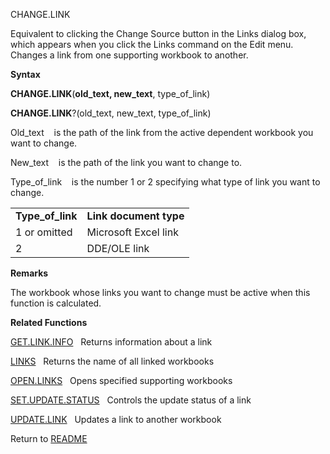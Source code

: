 CHANGE.LINK

Equivalent to clicking the Change Source button in the Links dialog box,
which appears when you click the Links command on the Edit menu. Changes
a link from one supporting workbook to another.

**Syntax**

**CHANGE.LINK**(**old\_text, new\_text**, type\_of\_link)

**CHANGE.LINK**?(old\_text, new\_text, type\_of\_link)

Old\_text&nbsp;&nbsp;&nbsp;&nbsp;is the path of the link from the active
dependent workbook you want to change.

New\_text&nbsp;&nbsp;&nbsp;&nbsp;is the path of the link you want to
change to.

Type\_of\_link&nbsp;&nbsp;&nbsp;&nbsp;is the number 1 or 2 specifying
what type of link you want to change.

|                    |                        |
| ------------------ | ---------------------- |
| **Type\_of\_link** | **Link document type** |
| 1 or omitted       | Microsoft Excel link   |
| 2                  | DDE/OLE link           |

**Remarks**

The workbook whose links you want to change must be active when this
function is calculated.

**Related Functions**

[GET.LINK.INFO](GET.LINK.INFO.md)&nbsp;&nbsp;&nbsp;Returns information about a link

[LINKS](LINKS.md)&nbsp;&nbsp;&nbsp;Returns the name of all linked workbooks

[OPEN.LINKS](OPEN.LINKS.md)&nbsp;&nbsp;&nbsp;Opens specified supporting workbooks

[SET.UPDATE.STATUS](SET.UPDATE.STATUS.md)&nbsp;&nbsp;&nbsp;Controls the update status of a link

[UPDATE.LINK](UPDATE.LINK.md)&nbsp;&nbsp;&nbsp;Updates a link to another workbook



Return to [README](README.md)

